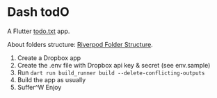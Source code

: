 # Dash todO

A Flutter [todo.txt](https://github.com/todotxt/todo.txt) app.

About folders structure: [Riverpod Folder Structure](https://www.dbestech.com/tutorials/riverpod-folder-structure-clean-architecture).

1. Create a Dropbox app
2. Create the .env file with Dropbox api key & secret (see env.sample)
3. Run `dart run build_runner build --delete-conflicting-outputs`
4. Build the app as usually
5. Suffer^W Enjoy

